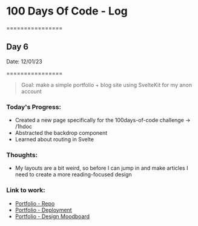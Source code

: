 # 100 Days Of Code - Log

================

## Day 6

Date: 12/01/23

================

> Goal: make a simple portfolio + blog site using SvelteKit for my anon account

### **Today's Progress**: 

- Created a new page specifically for the 100days-of-code challenge -> /1hdoc
- Abstracted the backdrop component
- Learned about routing in Svelte

### **Thoughts**: 

- My layouts are a bit weird, so before I can jump in and make articles I need to create a more reading-focused design

### **Link to work:** 
- [Portfolio - Repo](https://github.com/activate-glacier-instinct/activate-glacier-instinct.github.io)
- [Portfolio - Deployment](https://activate-glacier-instinct.github.io/)
- [Portfolio - Design Moodboard](https://www.figma.com/file/EACX3PwCLrEc2q3oHRtxU4/Portfolio---Moodboard?node-id=0%3A1)